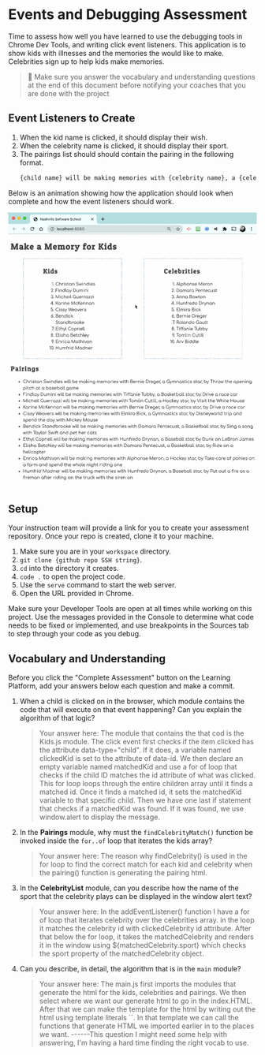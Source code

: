 # Events and Debugging Assessment

Time to assess how well you have learned to use the debugging tools in Chrome Dev Tools, and writing click event listeners. This application is to show kids with illnesses and the memories the would like to make. Celebrities sign up to help kids make memories.

> 🧨 Make sure you answer the vocabulary and understanding questions at the end of this document before notifying your coaches that you are done with the project

## Event Listeners to Create

1. When the kid name is clicked, it should display their wish.
1. When the celebrity name is clicked, it should display their sport.
1. The pairings list should should contain the pairing in the following format.
    ```html
    {child name} will be making memories with {celebrity name}, a {celebrity sport} star, by {child wish}
    ```

Below is an animation showing how the application should look when complete and how the event listeners should work.

<img src="./images/debugging-events-assessment.gif" width="700px">

## Setup

Your instruction team will provide a link for you to create your assessment repository. Once your repo is created, clone it to your machine.

1. Make sure you are in your `workspace` directory.
1. `git clone {github repo SSH string}`.
1. `cd` into the directory it creates.
1. `code .` to open the project code.
1. Use the `serve` command to start the web server.
1. Open the URL provided in Chrome.

Make sure your Developer Tools are open at all times while working on this project. Use the messages provided in the Console to determine what code needs to be fixed or implemented, and use breakpoints in the Sources tab to step through your code as you debug.

## Vocabulary and Understanding

Before you click the "Complete Assessment" button on the Learning Platform, add your answers below each question and make a commit.

1. When a child is clicked on in the browser, which module contains the code that will execute on that event happening? Can you explain the algorithm of that logic?
   > Your answer here: The module that contains the that cod is the Kids.js module. The click event first checks if the item clicked has the attribute data-type="child". If it does, a variable named clickedKid is set to the attribute of data-id. We then declare an empty variable named matchedKid and use a for of loop that checks if the child ID matches the id attribute of what was clicked. This for loop loops through the entire children array until it finds a matched id. Once it finds a matched id, it sets the matchedKid variable to that specific child. Then we have one last if statement that checks if a matchedKid was found. If it was found, we use window.alert to display the message. 
2. In the **Pairings** module, why must the `findCelebrityMatch()` function be invoked inside the `for..of` loop that iterates the kids array?
   > Your answer here: The reason why findCelebrity() is used in the for loop to find the correct match for each kid and celebrity when the pairing() function is generating the pairing html. 
3. In the **CelebrityList** module, can you describe how the name of the sport that the celebrity plays can be displayed in the window alert text?
   > Your answer here: In the addEventListener() function I have a for of loop that iterates celebrity over the celebrities array. in the loop it matches the celebrity id with clickedCelebrity id attribute. After that below the for loop, it takes the matchedCelebrity and renders it in the window using ${matchedCelebrity.sport} which checks the sport property of the matchedCelebrity object. 
4. Can you describe, in detail, the algorithm that is in the `main` module? 
   > Your answer here: The main.js first imports the modules that generate the html for the kids, celebrities and pairings. We then select where we want our generate html to go in the index.HTML. After that we can make the template for the html by writing out the html using template literals ``. In that template we can call the functions that generate HTML we imported earlier in to the places we want. ------This question I might need some help with answering, I'm having a hard time finding the right vocab to use.
